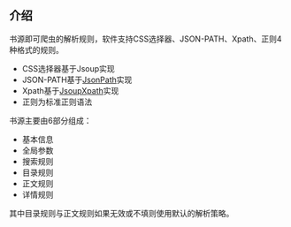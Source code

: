 ## 介绍

书源即可爬虫的解析规则，软件支持CSS选择器、JSON-PATH、Xpath、正则4种格式的规则。

- CSS选择器基于Jsoup实现
- JSON-PATH基于[JsonPath](https://github.com/json-path/JsonPath)实现
- Xpath基于[JsoupXpath](https://github.com/zhegexiaohuozi/JsoupXpath)实现
- 正则为标准正则语法

书源主要由6部分组成：
- 基本信息
- 全局参数
- 搜索规则
- 目录规则
- 正文规则
- 详情规则

其中目录规则与正文规则如果无效或不填则使用默认的解析策略。